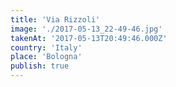 ```yaml
---
title: 'Via Rizzoli'
image: './2017-05-13_22-49-46.jpg'
takenAt: '2017-05-13T20:49:46.000Z'
country: 'Italy'
place: 'Bologna'
publish: true
---
```

